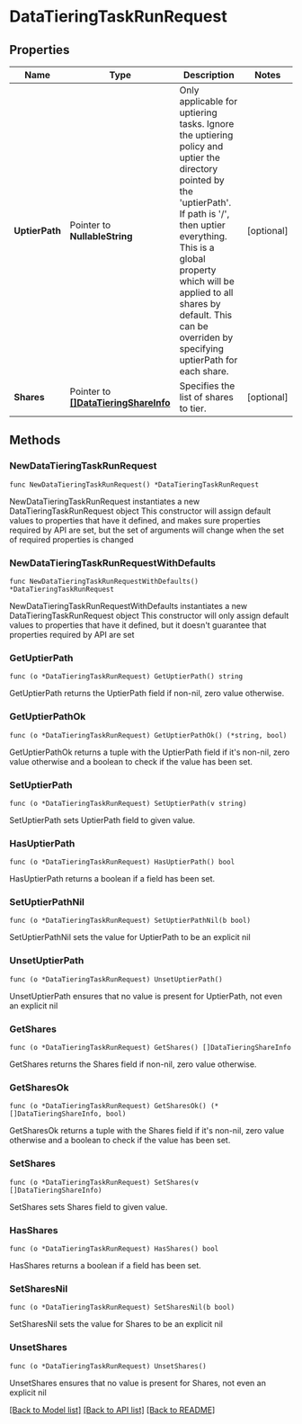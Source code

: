 # DataTieringTaskRunRequest

## Properties

Name | Type | Description | Notes
------------ | ------------- | ------------- | -------------
**UptierPath** | Pointer to **NullableString** | Only applicable for uptiering tasks. Ignore the uptiering policy and uptier the directory pointed by the &#39;uptierPath&#39;. If path is &#39;/&#39;, then uptier everything.  This is a global property which will be applied to all shares by default. This can be overriden by specifying uptierPath for each share. | [optional] 
**Shares** | Pointer to [**[]DataTieringShareInfo**](DataTieringShareInfo.md) | Specifies the list of shares to tier. | [optional] 

## Methods

### NewDataTieringTaskRunRequest

`func NewDataTieringTaskRunRequest() *DataTieringTaskRunRequest`

NewDataTieringTaskRunRequest instantiates a new DataTieringTaskRunRequest object
This constructor will assign default values to properties that have it defined,
and makes sure properties required by API are set, but the set of arguments
will change when the set of required properties is changed

### NewDataTieringTaskRunRequestWithDefaults

`func NewDataTieringTaskRunRequestWithDefaults() *DataTieringTaskRunRequest`

NewDataTieringTaskRunRequestWithDefaults instantiates a new DataTieringTaskRunRequest object
This constructor will only assign default values to properties that have it defined,
but it doesn't guarantee that properties required by API are set

### GetUptierPath

`func (o *DataTieringTaskRunRequest) GetUptierPath() string`

GetUptierPath returns the UptierPath field if non-nil, zero value otherwise.

### GetUptierPathOk

`func (o *DataTieringTaskRunRequest) GetUptierPathOk() (*string, bool)`

GetUptierPathOk returns a tuple with the UptierPath field if it's non-nil, zero value otherwise
and a boolean to check if the value has been set.

### SetUptierPath

`func (o *DataTieringTaskRunRequest) SetUptierPath(v string)`

SetUptierPath sets UptierPath field to given value.

### HasUptierPath

`func (o *DataTieringTaskRunRequest) HasUptierPath() bool`

HasUptierPath returns a boolean if a field has been set.

### SetUptierPathNil

`func (o *DataTieringTaskRunRequest) SetUptierPathNil(b bool)`

 SetUptierPathNil sets the value for UptierPath to be an explicit nil

### UnsetUptierPath
`func (o *DataTieringTaskRunRequest) UnsetUptierPath()`

UnsetUptierPath ensures that no value is present for UptierPath, not even an explicit nil
### GetShares

`func (o *DataTieringTaskRunRequest) GetShares() []DataTieringShareInfo`

GetShares returns the Shares field if non-nil, zero value otherwise.

### GetSharesOk

`func (o *DataTieringTaskRunRequest) GetSharesOk() (*[]DataTieringShareInfo, bool)`

GetSharesOk returns a tuple with the Shares field if it's non-nil, zero value otherwise
and a boolean to check if the value has been set.

### SetShares

`func (o *DataTieringTaskRunRequest) SetShares(v []DataTieringShareInfo)`

SetShares sets Shares field to given value.

### HasShares

`func (o *DataTieringTaskRunRequest) HasShares() bool`

HasShares returns a boolean if a field has been set.

### SetSharesNil

`func (o *DataTieringTaskRunRequest) SetSharesNil(b bool)`

 SetSharesNil sets the value for Shares to be an explicit nil

### UnsetShares
`func (o *DataTieringTaskRunRequest) UnsetShares()`

UnsetShares ensures that no value is present for Shares, not even an explicit nil

[[Back to Model list]](../README.md#documentation-for-models) [[Back to API list]](../README.md#documentation-for-api-endpoints) [[Back to README]](../README.md)


